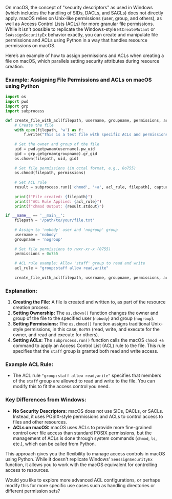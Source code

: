 On macOS, the concept of "security descriptors" as used in Windows (which includes the handling of SIDs, DACLs, and SACLs) does not directly apply. macOS relies on Unix-like permissions (user, group, and others), as well as Access Control Lists (ACLs) for more granular file permissions. While it isn't possible to replicate the Windows-style `NtCreateMutant` or `SeAssignSecurityEx` behavior exactly, you can create and manipulate file permissions and ACLs using Python in a way that handles resource permissions on macOS.

Here’s an example of how to assign permissions and ACLs when creating a file on macOS, which parallels setting security attributes during resource creation.

### Example: Assigning File Permissions and ACLs on macOS using Python

```python
import os
import pwd
import grp
import subprocess

def create_file_with_acl(filepath, username, groupname, permissions, acl_rule):
    # Create the file
    with open(filepath, 'w') as f:
        f.write("This is a test file with specific ACLs and permissions.\n")
    
    # Set the owner and group of the file
    uid = pwd.getpwnam(username).pw_uid
    gid = grp.getgrnam(groupname).gr_gid
    os.chown(filepath, uid, gid)
    
    # Set file permissions (in octal format, e.g., 0o755)
    os.chmod(filepath, permissions)
    
    # Set ACL rule
    result = subprocess.run(['chmod', '+a', acl_rule, filepath], capture_output=True, text=True)
    
    print(f"File created: {filepath}")
    print(f"ACL Rule Applied: {acl_rule}")
    print(f"chmod Output: {result.stdout}")

if __name__ == '__main__':
    filepath = '/path/to/your/file.txt'
    
    # Assign to 'nobody' user and 'nogroup' group
    username = 'nobody'
    groupname = 'nogroup'
    
    # Set file permissions to rwxr-xr-x (0755)
    permissions = 0o755
    
    # ACL rule example: Allow 'staff' group to read and write
    acl_rule = "group:staff allow read,write"
    
    create_file_with_acl(filepath, username, groupname, permissions, acl_rule)
```

### Explanation:
1. **Creating the File:** A file is created and written to, as part of the resource creation process.
2. **Setting Ownership:** The `os.chown()` function changes the owner and group of the file to the specified user (`nobody`) and group (`nogroup`).
3. **Setting Permissions:** The `os.chmod()` function assigns traditional Unix-style permissions, in this case, `0o755` (read, write, and execute for the owner, and read and execute for others).
4. **Setting ACLs:** The `subprocess.run()` function calls the macOS `chmod +a` command to apply an Access Control List (ACL) rule to the file. This rule specifies that the `staff` group is granted both read and write access.

### Example ACL Rule:
- The ACL rule `"group:staff allow read,write"` specifies that members of the `staff` group are allowed to read and write to the file. You can modify this to fit the access control you need.

### Key Differences from Windows:
- **No Security Descriptors:** macOS does not use SIDs, DACLs, or SACLs. Instead, it uses POSIX-style permissions and ACLs to control access to files and other resources.
- **ACLs on macOS:** macOS uses ACLs to provide more fine-grained control over file access than standard POSIX permissions, but the management of ACLs is done through system commands (`chmod`, `ls`, etc.), which can be called from Python.

This approach gives you the flexibility to manage access controls in macOS using Python. While it doesn't replicate Windows' `SeAssignSecurityEx` function, it allows you to work with the macOS equivalent for controlling access to resources.

Would you like to explore more advanced ACL configurations, or perhaps modify this for more specific use cases such as handling directories or different permission sets?